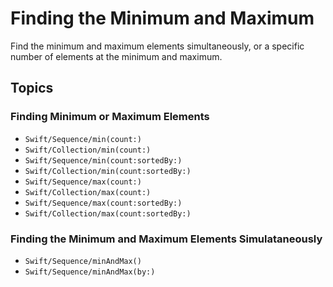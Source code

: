 # Finding the Minimum and Maximum

Find the minimum and maximum elements simultaneously,
or a specific number of elements at the minimum and maximum.   

## Topics

### Finding Minimum or Maximum Elements

- ``Swift/Sequence/min(count:)``
- ``Swift/Collection/min(count:)``
- ``Swift/Sequence/min(count:sortedBy:)``
- ``Swift/Collection/min(count:sortedBy:)``
- ``Swift/Sequence/max(count:)``
- ``Swift/Collection/max(count:)``
- ``Swift/Sequence/max(count:sortedBy:)``
- ``Swift/Collection/max(count:sortedBy:)``

### Finding the Minimum and Maximum Elements Simulataneously

- ``Swift/Sequence/minAndMax()``
- ``Swift/Sequence/minAndMax(by:)``

